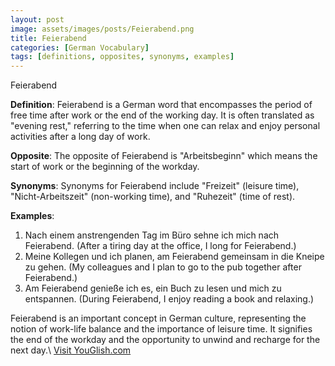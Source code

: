 ```yaml
---
layout: post
image: assets/images/posts/Feierabend.png
title: Feierabend
categories: [German Vocabulary]
tags: [definitions, opposites, synonyms, examples]
---
```


Feierabend

**Definition**: Feierabend is a German word that encompasses the period of free time after work or the end of the working day. It is often translated as "evening rest," referring to the time when one can relax and enjoy personal activities after a long day of work.

**Opposite**: The opposite of Feierabend is "Arbeitsbeginn" which means the start of work or the beginning of the workday.

**Synonyms**: Synonyms for Feierabend include "Freizeit" (leisure time), "Nicht-Arbeitszeit" (non-working time), and "Ruhezeit" (time of rest).

**Examples**:

1. Nach einem anstrengenden Tag im Büro sehne ich mich nach Feierabend. (After a tiring day at the office, I long for Feierabend.)
2. Meine Kollegen und ich planen, am Feierabend gemeinsam in die Kneipe zu gehen. (My colleagues and I plan to go to the pub together after Feierabend.)
3. Am Feierabend genieße ich es, ein Buch zu lesen und mich zu entspannen. (During Feierabend, I enjoy reading a book and relaxing.)

Feierabend is an important concept in German culture, representing the notion of work-life balance and the importance of leisure time. It signifies the end of the workday and the opportunity to unwind and recharge for the next day.\ <a id="yg-widget-0" class="youglish-widget" data-query="Feierabend" data-lang="german" data-components="8412" data-auto-start="0" data-bkg-color="theme_light" data-title="How%20to%20pronounce%20Feierabend%20in%20German"  rel="nofollow" href="https://youglish.com">Visit YouGlish.com</a><script async src="https://youglish.com/public/emb/widget.js" charset="utf-8"></script>